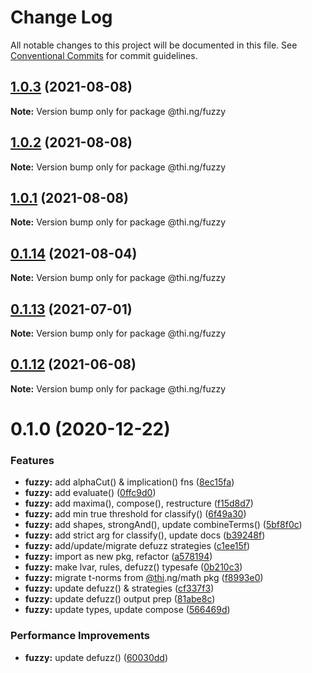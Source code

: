 # Change Log

All notable changes to this project will be documented in this file.
See [Conventional Commits](https://conventionalcommits.org) for commit guidelines.

## [1.0.3](https://github.com/thi-ng/umbrella/compare/@thi.ng/fuzzy@1.0.2...@thi.ng/fuzzy@1.0.3) (2021-08-08)

**Note:** Version bump only for package @thi.ng/fuzzy





## [1.0.2](https://github.com/thi-ng/umbrella/compare/@thi.ng/fuzzy@1.0.1...@thi.ng/fuzzy@1.0.2) (2021-08-08)

**Note:** Version bump only for package @thi.ng/fuzzy





## [1.0.1](https://github.com/thi-ng/umbrella/compare/@thi.ng/fuzzy@0.1.14...@thi.ng/fuzzy@1.0.1) (2021-08-08)

**Note:** Version bump only for package @thi.ng/fuzzy





## [0.1.14](https://github.com/thi-ng/umbrella/compare/@thi.ng/fuzzy@0.1.13...@thi.ng/fuzzy@0.1.14) (2021-08-04)

**Note:** Version bump only for package @thi.ng/fuzzy





## [0.1.13](https://github.com/thi-ng/umbrella/compare/@thi.ng/fuzzy@0.1.12...@thi.ng/fuzzy@0.1.13) (2021-07-01)

**Note:** Version bump only for package @thi.ng/fuzzy





## [0.1.12](https://github.com/thi-ng/umbrella/compare/@thi.ng/fuzzy@0.1.11...@thi.ng/fuzzy@0.1.12) (2021-06-08)

**Note:** Version bump only for package @thi.ng/fuzzy





# 0.1.0 (2020-12-22)


### Features

* **fuzzy:** add alphaCut() & implication() fns ([8ec15fa](https://github.com/thi-ng/umbrella/commit/8ec15fa5c0f33fd7342c4047a5523e9fd0597ed1))
* **fuzzy:** add evaluate() ([0ffc9d0](https://github.com/thi-ng/umbrella/commit/0ffc9d01f9bd40ba616d1f59e3ced74fa7c0dc7f))
* **fuzzy:** add maxima(), compose(), restructure ([f15d8d7](https://github.com/thi-ng/umbrella/commit/f15d8d73df2a438d4866d57fc25fed625acd7a8a))
* **fuzzy:** add min true threshold for classify() ([6f49a30](https://github.com/thi-ng/umbrella/commit/6f49a308c62a598f6d0a0e6e5046cd8e24d81eab))
* **fuzzy:** add shapes, strongAnd(), update combineTerms() ([5bf8f0c](https://github.com/thi-ng/umbrella/commit/5bf8f0c01541afeb367eff21cb45118a1b62549a))
* **fuzzy:** add strict arg for classify(), update docs ([b39248f](https://github.com/thi-ng/umbrella/commit/b39248f359aa0148ff72c484d78175f8f435fe97))
* **fuzzy:** add/update/migrate defuzz strategies ([c1ee15f](https://github.com/thi-ng/umbrella/commit/c1ee15fdce2b08176c5bc97ba9ca7a56a84817c7))
* **fuzzy:** import as new pkg, refactor ([a578194](https://github.com/thi-ng/umbrella/commit/a57819454f38de4c35095b64b9e7028d9ac21454))
* **fuzzy:** make lvar, rules, defuzz() typesafe ([0b210c3](https://github.com/thi-ng/umbrella/commit/0b210c3841ce9184b8dfb83ca2dde5ceca0a3b6e))
* **fuzzy:** migrate t-norms from [@thi](https://github.com/thi).ng/math pkg ([f8993e0](https://github.com/thi-ng/umbrella/commit/f8993e0dc1aed0243629a21d36ee85e91b2e938d))
* **fuzzy:** update defuzz() & strategies ([cf337f3](https://github.com/thi-ng/umbrella/commit/cf337f36dbf24a9cfc4c6f364c3aea82428b5940))
* **fuzzy:** update defuzz() output prep ([81abe8c](https://github.com/thi-ng/umbrella/commit/81abe8cb718ce335940234aecf693ba53564a715))
* **fuzzy:** update types, update compose ([566469d](https://github.com/thi-ng/umbrella/commit/566469d5c420cc2c4fdc3b107e04b52929b61915))


### Performance Improvements

* **fuzzy:** update defuzz() ([60030dd](https://github.com/thi-ng/umbrella/commit/60030dd9a5ceb02d58ad89766e14f80019f6f72f))
